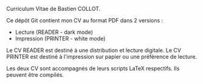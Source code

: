 Curriculum Vitae de Bastien COLLOT.

Ce dépôt Git contient mon CV au format PDF dans 2 versions :
- Lecture (READER - dark mode)
- Impression (PRINTER - white mode)

Le CV READER est destiné à une distribution et lecture digitale.
Le CV PRINTER est destiné à l'impression sur papier ou une préférence de lecture. 

Les deux CV sont accompagnés de leurs scripts LaTeX respectifs. Ils peuvent être compilés. 